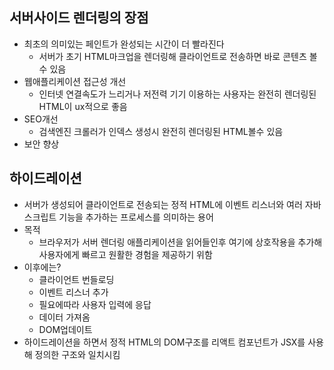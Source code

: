 ## 서버사이드 렌더링의 장점

- 최초의 의미있는 페인트가 완성되는 시간이 더 빨라진다
  - 서버가 초기 HTML마크업을 렌더링해 클라이언트로 전송하면 바로 콘텐츠 볼수 있음
- 웹애플리케이션 접근성 개선
  - 인터넷 연결속도가 느리거나 저전력 기기 이용하는 사용자는 완전히 렌더링된 HTML이 ux적으로 좋음
- SEO개선
  - 검색엔진 크롤러가 인덱스 생성시 완전히 렌더링된 HTML볼수 있음
- 보안 향상

## 하이드레이션

- 서버가 생성되어 클라이언트로 전송되는 정적 HTML에 이벤트 리스너와 여러 자바 스크립트 기능을 추가하는 프로세스를 의미하는 용어
- 목적
  - 브라우저가 서버 렌더링 애플리케이션을 읽어들인후 여기에 상호작용을 추가해 사용자에게 빠르고 원활한 경험을 제공하기 위함
- 이후에는?
  - 클라이언트 번들로딩
  - 이벤트 리스너 추가
  - 필요에따라 사용자 입력에 응답
  - 데이터 가져옴
  - DOM업데이트
- 하이드레이션을 하면서 정적 HTML의 DOM구조를 리액트 컴포넌트가 JSX를 사용해 정의한 구조와 일치시킴
